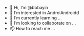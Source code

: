 - 👋 Hi, I’m @bbbayin
- 👀 I’m interested in AndroiAndroidd
- 🌱 I’m currently learning ...
- 💞️ I’m looking to collaborate on ...
- 📫 How to reach me ...

<!---
bbbayin/bbbayin is a ✨ special ✨ repository because its `README.md` (this file) appears on your GitHub profile.
You can click the Preview link to take a look at your changes.
--->

